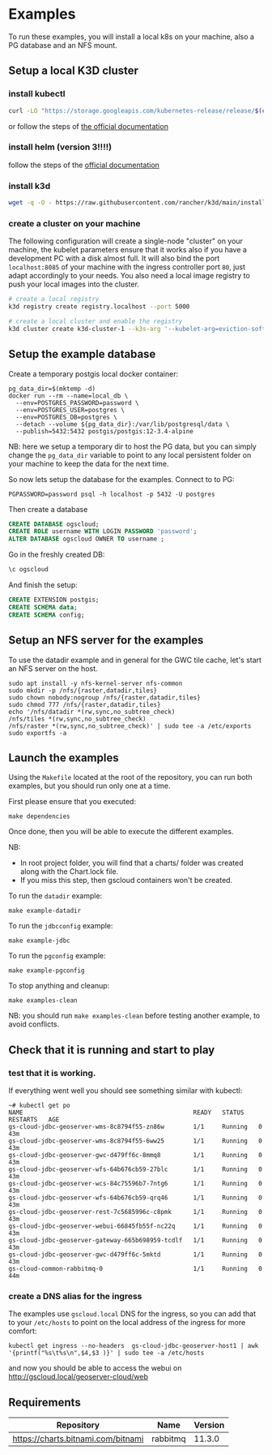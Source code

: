 # Examples

To run these examples, you will install a local k8s on your machine, also a PG database and an NFS mount.

## Setup a local K3D cluster

### install kubectl

```bash
curl -LO "https://storage.googleapis.com/kubernetes-release/release/$(curl -s https://storage.googleapis.com/kubernetes-release/release/stable.txt)/bin/linux/amd64/kubectl"
```

or follow the steps of [the official documentation](https://v1-18.docs.kubernetes.io/docs/tasks/tools/install-kubectl/)

### install helm (version 3!!!!)

follow the steps of the [official documentation](https://helm.sh/docs/intro/install/)

### install k3d

```bash
wget -q -O - https://raw.githubusercontent.com/rancher/k3d/main/install.sh | bash
```

### create a cluster on your machine

The following configuration will create a single-node "cluster" on your machine, the kubelet parameters ensure that it works also if you have a development PC with a disk almost full. It will also bind the port `localhost:8085` of your machine with the ingress controller port `80`, just adapt accordingly to your needs. You also need a local image registry to push your local images into the cluster.

```bash
# create a local registry
k3d registry create registry.localhost --port 5000

# create a local cluster and enable the registry
k3d cluster create k3d-cluster-1 --k3s-arg '--kubelet-arg=eviction-soft-grace-period=imagefs.available=60s,nodefs.available=60s@all'  --k3s-arg '--kubelet-arg=eviction-hard=imagefs.available<10Mi,nodefs.available<10Mi@all' --k3s-arg '--kubelet-arg=eviction-minimum-reclaim=imagefs.available=10Mi,nodefs.available=10Mi@all'  -p "8085:80@loadbalancer"
```


## Setup the example database

Create a temporary postgis local docker container:

```shell
pg_data_dir=$(mktemp -d)
docker run --rm --name=local_db \
  --env=POSTGRES_PASSWORD=password \
  --env=POSTGRES_USER=postgres \
  --env=POSTGRES_DB=postgres \
  --detach --volume ${pg_data_dir}:/var/lib/postgresql/data \
  --publish=5432:5432 postgis/postgis:12-3.4-alpine
```

NB: here we setup a temporary dir to host the PG data, but you can simply change the `pg_data_dir` variable to point to any local persistent folder on your machine to keep the data for the next time.

So now lets setup the database for the examples. Connect to to PG:

```shell
PGPASSWORD=password psql -h localhost -p 5432 -U postgres
```

Then create a database

```sql
CREATE DATABASE ogscloud;
CREATE ROLE username WITH LOGIN PASSWORD 'password';
ALTER DATABASE ogscloud OWNER TO username ;
```

Go in the freshly created DB:

```sql
\c ogscloud
```

And finish the setup:

```sql
CREATE EXTENSION postgis;
CREATE SCHEMA data;
CREATE SCHEMA config;
```

## Setup an NFS server for the examples

To use the datadir example and in general for the GWC tile cache, let's start an NFS server on the host.

```shell
sudo apt install -y nfs-kernel-server nfs-common
sudo mkdir -p /nfs/{raster,datadir,tiles}
sudo chown nobody:nogroup /nfs/{raster,datadir,tiles}
sudo chmod 777 /nfs/{raster,datadir,tiles}
echo '/nfs/datadir *(rw,sync,no_subtree_check)
/nfs/tiles *(rw,sync,no_subtree_check)
/nfs/raster *(rw,sync,no_subtree_check)' | sudo tee -a /etc/exports
sudo exportfs -a
```

## Launch the examples

Using the `Makefile` located at the root of the repository, you can run both examples, but you should run only one at a time.

First please ensure that you executed:

```shell
make dependencies
```

Once done, then you will be able to execute the different examples.

NB:
- In root project folder, you will find that a charts/ folder was created along with the Chart.lock file.
- If you miss this step, then gscloud containers won't be created.

To run the `datadir` example:

```shell
make example-datadir
```

To run the `jdbcconfig` example:

```shell
make example-jdbc
```

To run the `pgconfig` example:

```shell
make example-pgconfig
```

To stop anything and cleanup:

```shell
make examples-clean
```

NB: you should run `make examples-clean` before testing another example, to avoid conflicts.

## Check that it is running and start to play

### test that it is working.

If everything went well you should see something similar with kubectl:

```shell
~# kubectl get po
NAME                                               READY   STATUS    RESTARTS   AGE
gs-cloud-jdbc-geoserver-wms-8c8794f55-zn86w        1/1     Running   0          43m
gs-cloud-jdbc-geoserver-wms-8c8794f55-6ww25        1/1     Running   0          43m
gs-cloud-jdbc-geoserver-gwc-d479ff6c-8mmq8         1/1     Running   0          43m
gs-cloud-jdbc-geoserver-wfs-64b676cb59-27blc       1/1     Running   0          43m
gs-cloud-jdbc-geoserver-wcs-84c75596b7-7ntg6       1/1     Running   0          43m
gs-cloud-jdbc-geoserver-wfs-64b676cb59-qrq46       1/1     Running   0          43m
gs-cloud-jdbc-geoserver-rest-7c5685996c-c8pmk      1/1     Running   0          43m
gs-cloud-jdbc-geoserver-webui-66845fb55f-nc22q     1/1     Running   0          43m
gs-cloud-jdbc-geoserver-gateway-665b698959-tcdlf   1/1     Running   0          43m
gs-cloud-jdbc-geoserver-gwc-d479ff6c-5mktd         1/1     Running   0          43m
gs-cloud-common-rabbitmq-0                         1/1     Running   0          44m

```

### create a DNS alias for the ingress

The examples use `gscloud.local` DNS for the ingress, so you can add that to your `/etc/hosts` to point on the local address of the ingress for more comfort:

```shell
kubectl get ingress --no-headers  gs-cloud-jdbc-geoserver-host1 | awk '{printf("%s\t%s\n",$4,$3 )}' | sudo tee -a /etc/hosts
```

and now you should be able to access the webui on http://gscloud.local/geoserver-cloud/web

## Requirements

| Repository                         | Name       | Version |
| ---------------------------------- | ---------- | ------- |
| https://charts.bitnami.com/bitnami | rabbitmq   | 11.3.0  |
